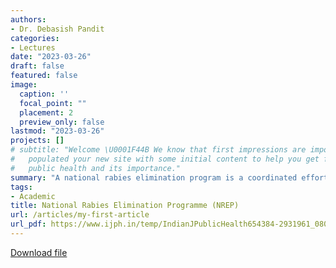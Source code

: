 ```yaml
---
authors:
- Dr. Debasish Pandit
categories:
- Lectures
date: "2023-03-26"
draft: false
featured: false
image:
  caption: ''
  focal_point: ""
  placement: 2
  preview_only: false
lastmod: "2023-03-26"
projects: []
# subtitle: "Welcome \U0001F44B We know that first impressions are important, so we've
#   populated your new site with some initial content to help you get familiar with
#   public health and its importance."
summary: "A national rabies elimination program is a coordinated effort by a government or organization to eliminate the transmission of rabies within a specific geographic area. The program typically involves a combination of measures, including vaccination of domestic animals, such as dogs and cats, as well as wild animals, such as foxes and raccoons, where appropriate. "
tags:
- Academic
title: National Rabies Elimination Programme (NREP)
url: /articles/my-first-article
url_pdf: https://www.ijph.in/temp/IndianJPublicHealth654384-2931961_080839.pdf
---
```



[Download file](/files/National_Rabies_Control_Programme.pdf)
